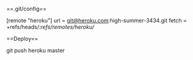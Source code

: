 ==.git/config==

[remote "heroku"]
	url = git@heroku.com:high-summer-3434.git
	fetch = +refs/heads/*:refs/remotes/heroku/*

==Deploy==

git push heroku master
